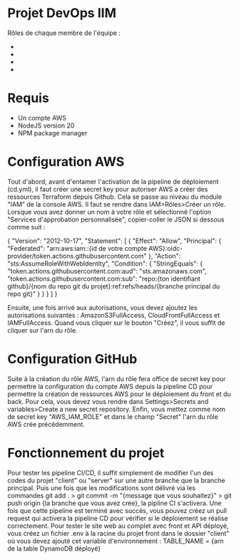 # Projet DevOps IIM

Rôles de chaque membre de l'équipe :

  -
  -
  -
  -

# Requis

  - Un compte AWS
  - NodeJS version 20
  - NPM package manager

# Configuration AWS

Tout d'abord, avant d'entamer l'activation de la pipeline de déploiement (cd.yml), il faut créer une secret key pour autoriser AWS a créer des ressources Terraform depuis Github.
Cela se passe au niveau du module "IAM" de la console AWS. Il faut se rendre dans IAM>Rôles>Créer un rôle. Lorsque vous avez donner un nom à votre rôle et sélectionné l'option "Services d'approbation personnalisée", copier-coller le JSON si dessous comme suit :

{
    "Version": "2012-10-17",
    "Statement": [
        {
            "Effect": "Allow",
            "Principal": {
                "Federated": "arn:aws:iam::{id de votre compte AWS}:oidc-provider/token.actions.githubusercontent.com"
            },
            "Action": "sts:AssumeRoleWithWebIdentity",
            "Condition": {
                "StringEquals": {
                    "token.actions.githubusercontent.com:aud": "sts.amazonaws.com",
                    "token.actions.githubusercontent.com:sub": "repo:{ton identifiant github}/{nom du repo git du projet}:ref:refs/heads/{branche principal du repo git}"
                }
            }
        }
    ]
}

Ensuite, une fois arrivé aux autorisations, vous devez ajoutez les autorisations suivantes : AmazonS3FullAccess, CloudFrontFullAccess et IAMFullAccess. Quand vous cliquer sur le bouton "Créez", il vous suffit de cliquer sur l'arn du rôle.

# Configuration GitHub

Suite à la création du rôle AWS, l'arn du rôle fera office de secret key pour permettre la configuration du compte AWS depuis la pipeline CD pour permettre la création de ressources AWS pour le déploiement du front et du back. Pour cela, vous devez vous rendre dans Settings>Secrets and variables>Create a new secret repository. Enfin, vous mettez comme nom de secret key "AWS_IAM_ROLE" et dans le champ "Secret" l'arn du rôle AWS crée précédemment.

# Fonctionnement du projet

Pour tester les pipeline CI/CD, il suffit simplement de modifier l'un des codes du projet "client" ou "server" sur une autre branche que la branche principal. Puis une fois que les modifications sont délivré via les commandes git add . > git commit -m "{message que vous souhaitez}" > git push origin {la branche que vous avez crée}, la pipline CI s'activera. Une fois que cette pipeline est terminé avec succès, vous pouvez créez un pull request qui activera la pipeline CD pour vérifier si le déploiement se réalise correctement.
Pour tester le site web au complet avec front et API déployé, vous créez un fichier .env à la racine du projet front dans le dossier "client" où vous devez ajouté cet variable d'environnement : TABLE_NAME = {arn de la table DynamoDB déployé}
